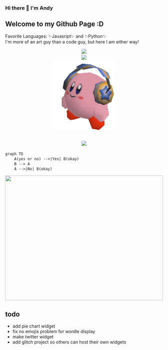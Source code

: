 ### Hi there 👋 I'm Andy
## Welcome to my Github Page :D

Favorite Languages: ✨Javasript✨ and ✨Python✨ <br>
I'm more of an art guy than a code guy, but here I am either way!


<p align="center">
  <img src="https://andys-cool-widgets.glitch.me/wordlesvg">
  <br>
  <img src="https://andys-cool-widgets.glitch.me/wordle" width="200px">
  <br>
  <a href="https://www.youtube.com/shorts/zoZe6p3t4WI" target="_blank" rel="noreferrer noopener">
    <img src="assets/kirby-headphones-transparent.gif" width="200px">
  </a>
</p>

<br>



<div align="center"><img src="https://img.shields.io/badge/is%20cool-yes-6be882"/></div>

```mermaid
graph TD
    A(yes or no) -->|Yes| B(okay)
    B --> A
    A -->|No| B(okay)
```

<img src="https://andys-cool-widgets.glitch.me/todayis" width="100%" height="400px">

## todo
- add pie chart widget
- fix no emojis problem for wordle display
- make twitter widget
- add glitch project so others can host their own widgets

